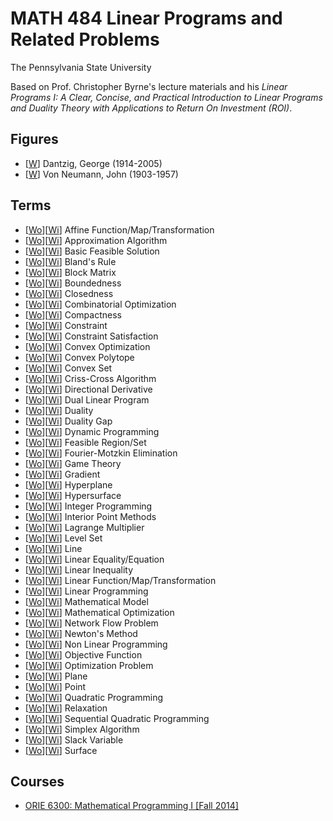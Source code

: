 # MATH 484 Linear Programs and Related Problems

The Pennsylvania State University

Based on Prof. Christopher Byrne's lecture materials and his _Linear Programs I: A Clear, Concise, and Practical Introduction to Linear Programs and Duality Theory with Applications to Return On Investment (ROI)_.

## Figures

* [[W](https://en.wikipedia.org/wiki/George_Dantzig)] Dantzig, George (1914-2005)
* [[W](https://en.wikipedia.org/wiki/John_von_Neumann)] Von Neumann, John (1903-1957)

## Terms

* [[Wo](https://mathworld.wolfram.com/AffineFunction.html)][[Wi](https://en.wikipedia.org/wiki/Affine_transformation)] Affine Function/Map/Transformation
* [[Wo]()][[Wi](https://en.wikipedia.org/wiki/Approximation_algorithm)] Approximation Algorithm
* [[Wo]()][[Wi](https://en.wikipedia.org/wiki/Basic_feasible_solution)] Basic Feasible Solution
* [[Wo]()][[Wi](https://en.wikipedia.org/wiki/Bland%27s_rule)] Bland's Rule
* [[Wo]()][[Wi](https://en.wikipedia.org/wiki/Block_matrix)] Block Matrix
* [[Wo]()][[Wi](https://en.wikipedia.org/wiki/Bounded_set)] Boundedness
* [[Wo]()][[Wi](https://en.wikipedia.org/wiki/Closed_set)] Closedness
* [[Wo]()][[Wi](https://en.wikipedia.org/wiki/Combinatorial_optimization)] Combinatorial Optimization
* [[Wo]()][[Wi](https://en.wikipedia.org/wiki/Compact_space)] Compactness
* [[Wo]()][[Wi](https://en.wikipedia.org/wiki/Constraint_(mathematics))] Constraint
* [[Wo]()][[Wi](https://en.wikipedia.org/wiki/Constraint_satisfaction)] Constraint Satisfaction
* [[Wo]()][[Wi](https://en.wikipedia.org/wiki/Convex_optimization)] Convex Optimization
* [[Wo]()][[Wi](https://en.wikipedia.org/wiki/Convex_polytope)] Convex Polytope
* [[Wo]()][[Wi](https://en.wikipedia.org/wiki/Convex_set)] Convex Set
* [[Wo]()][[Wi](https://en.wikipedia.org/wiki/Criss-cross_algorithm)] Criss-Cross Algorithm
* [[Wo]()][[Wi](https://en.wikipedia.org/wiki/Directional_derivative)] Directional Derivative
* [[Wo]()][[Wi](https://en.wikipedia.org/wiki/Dual_linear_program)] Dual Linear Program
* [[Wo]()][[Wi](https://en.wikipedia.org/wiki/Duality_(optimization))] Duality
* [[Wo]()][[Wi](https://en.wikipedia.org/wiki/Duality_gap)] Duality Gap
* [[Wo]()][[Wi](https://en.wikipedia.org/wiki/Dynamic_programming)] Dynamic Programming
* [[Wo]()][[Wi](https://en.wikipedia.org/wiki/Feasible_region)] Feasible Region/Set
* [[Wo]()][[Wi](https://en.wikipedia.org/wiki/Fourier%E2%80%93Motzkin_elimination)] Fourier-Motzkin Elimination
* [[Wo]()][[Wi](https://en.wikipedia.org/wiki/Game_theory)] Game Theory
* [[Wo]()][[Wi](https://en.wikipedia.org/wiki/Gradient)] Gradient
* [[Wo]()][[Wi](https://en.wikipedia.org/wiki/Hyperplane)] Hyperplane
* [[Wo]()][[Wi](https://en.wikipedia.org/wiki/Hypersurface)] Hypersurface
* [[Wo]()][[Wi](https://en.wikipedia.org/wiki/Integer_programming)] Integer Programming
* [[Wo]()][[Wi](https://en.wikipedia.org/wiki/Interior-point_method)] Interior Point Methods
* [[Wo]()][[Wi](https://en.wikipedia.org/wiki/Lagrange_multiplier)] Lagrange Multiplier
* [[Wo](https://mathworld.wolfram.com/LevelSet.html)][[Wi](https://en.wikipedia.org/wiki/Level_set)] Level Set
* [[Wo]()][[Wi](https://en.wikipedia.org/wiki/Line_(geometry))] Line
* [[Wo]()][[Wi](https://en.wikipedia.org/wiki/Linear_equation)] Linear Equality/Equation
* [[Wo]()][[Wi](https://en.wikipedia.org/wiki/Linear_inequality)] Linear Inequality
* [[Wo]()][[Wi](https://en.wikipedia.org/wiki/Linear_map)] Linear Function/Map/Transformation
* [[Wo]()][[Wi](https://en.wikipedia.org/wiki/Linear_programming)] Linear Programming
* [[Wo]()][[Wi](https://en.wikipedia.org/wiki/Mathematical_model)] Mathematical Model
* [[Wo]()][[Wi](https://en.wikipedia.org/wiki/Mathematical_optimization)] Mathematical Optimization
* [[Wo]()][[Wi](https://en.wikipedia.org/wiki/Network_flow_problem)] Network Flow Problem
* [[Wo]()][[Wi](https://en.wikipedia.org/wiki/Newton%27s_method)] Newton's Method
* [[Wo]()][[Wi](https://en.wikipedia.org/wiki/Nonlinear_programming)] Non Linear Programming
* [[Wo]()][[Wi](https://en.wikipedia.org/wiki/Loss_function)] Objective Function
* [[Wo]()][[Wi](https://en.wikipedia.org/wiki/Optimization_problem)] Optimization Problem
* [[Wo]()][[Wi](https://en.wikipedia.org/wiki/Plane_(geometry))] Plane
* [[Wo]()][[Wi](https://en.wikipedia.org/wiki/Point_(geometry))] Point
* [[Wo]()][[Wi](https://en.wikipedia.org/wiki/Quadratic_programming)] Quadratic Programming
* [[Wo]()][[Wi](https://en.wikipedia.org/wiki/Linear_programming_relaxation)] Relaxation
* [[Wo]()][[Wi](https://en.wikipedia.org/wiki/Sequential_quadratic_programming)] Sequential Quadratic Programming
* [[Wo]()][[Wi](https://en.wikipedia.org/wiki/Simplex_algorithm)] Simplex Algorithm
* [[Wo]()][[Wi](https://en.wikipedia.org/wiki/Slack_variable)] Slack Variable
* [[Wo]()][[Wi](https://en.wikipedia.org/wiki/Surface_(mathematics))] Surface

## Courses

* [ORIE 6300: Mathematical Programming I [Fall 2014]](https://people.orie.cornell.edu/dpw/orie6300/)